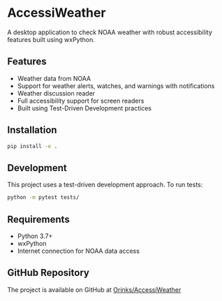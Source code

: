 # AccessiWeather

A desktop application to check NOAA weather with robust accessibility features built using wxPython.

## Features

- Weather data from NOAA
- Support for weather alerts, watches, and warnings with notifications
- Weather discussion reader
- Full accessibility support for screen readers
- Built using Test-Driven Development practices

## Installation

```bash
pip install -e .
```

## Development

This project uses a test-driven development approach. To run tests:

```bash
python -m pytest tests/
```

## Requirements

- Python 3.7+
- wxPython
- Internet connection for NOAA data access

## GitHub Repository

The project is available on GitHub at [Orinks/AccessiWeather](https://github.com/Orinks/AccessiWeather)
